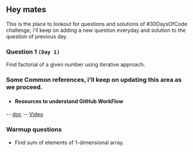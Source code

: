 ## Hey mates
This is the place to lookout for questions and solutions of #30DaysOfCode challenge, i'll keep on adding a new question everyday and solution to the question of previous day.


### Question 1 `(Day 1)`

Find factorial of a given number using iterative approach.

### Some Common references, i'll keep on updating this area as we proceed.

- #### Resources to understand GitHub WorkFlow

 -- [doc](https://guides.github.com/introduction/flow/)
 -- [Video](https://www.youtube.com/watch?v=sz6zfrQpCQg&list=PLg7s6cbtAD147DXcVp899Fk6SegoLY9gL)
 

### Warmup questions
- Find sum of elements of 1-dimensional array.


